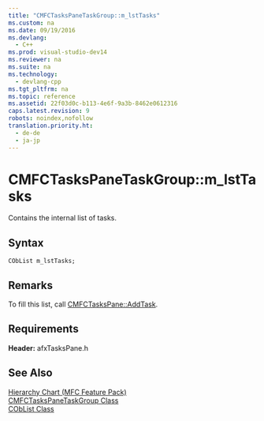```yaml
---
title: "CMFCTasksPaneTaskGroup::m_lstTasks"
ms.custom: na
ms.date: 09/19/2016
ms.devlang: 
  - C++
ms.prod: visual-studio-dev14
ms.reviewer: na
ms.suite: na
ms.technology: 
  - devlang-cpp
ms.tgt_pltfrm: na
ms.topic: reference
ms.assetid: 22f03d0c-b113-4e6f-9a3b-8462e0612316
caps.latest.revision: 9
robots: noindex,nofollow
translation.priority.ht: 
  - de-de
  - ja-jp
---
```

# CMFCTasksPaneTaskGroup::m_lstTasks
Contains the internal list of tasks.  
  
## Syntax  
  
```  
CObList m_lstTasks;  
```  
  
## Remarks  
 To fill this list, call [CMFCTasksPane::AddTask](../vs140/CMFCTasksPane--AddTask.md).  
  
## Requirements  
 **Header:** afxTasksPane.h  
  
## See Also  
 [Hierarchy Chart (MFC Feature Pack)](../vs140/Hierarchy-Chart.md)   
 [CMFCTasksPaneTaskGroup Class](../vs140/CMFCTasksPaneTaskGroup-Class.md)   
 [CObList Class](../vs140/CObList-Class.md)